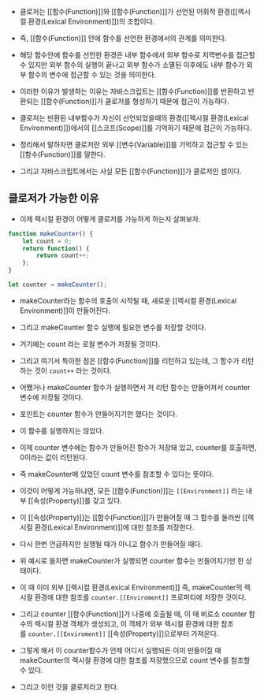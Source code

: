 - 클로저는 [[함수(Function)]]와 [[함수(Function)]]가 선언된 어휘적 환경([[렉시컬 환경(Lexical Environment)]])의 조합이다.

- 즉, [[함수(Function)]] 안에 함수를 선언한 환경에서의 관계를 의미한다.

- 해당 함수안에 함수를 선언한 환경은 내부 함수에서 외부 함수로 지역변수를 접근할 수 있지만 외부 함수의 실행이 끝나고 외부 함수가 소멸된 이후에도 내부 함수가 외부 함수의 변수에 접근할 수 있는 것을 의미한다.

- 이러한 이유가 발생하는 이유는 자바스크립트는 [[함수(Function)]]를 반환하고 반환되는 [[함수(Function)]]가 클로저를 형성하기 때문에 접근이 가능하다.
- 클로저는 반환된 내부함수가 자신이 선언되었을때의 환경([[렉시컬 환경(Lexical Environment)]])에서의 [[스코프(Scope)]]를 기억하기 때문에 접근이 가능하다.

- 정리해서 말하자면 클로저란 외부 [[변수(Variable)]]를 기억하고 접근할 수 있는 [[함수(Function)]]를 말한다.
- 그리고 자바스크립트에서는 사실 모든 [[함수(Function)]]가 클로저인 셈이다.


## 클로저가 가능한 이유

- 이제 렉시컬 환경이 어떻게 클로저를 가능하게 하는지 살펴보자.

```js
function makeCounter() {
	let count = 0;   
	return function() {    
		return count++;  
	};
}

let counter = makeCounter();
```

- makeCounter라는 함수의 호출이 시작될 때, 새로운 [[렉시컬 환경(Lexical Environment)]]이 만들어진다.

- 그리고 makeCounter 함수 실행에 필요한 변수를 저장할 것이다. 
- 거기에는 count 라는 로컬 변수가 저장될 것이다.

- 그리고 여기서 특이한 점은 [[함수(Function)]]를 리턴하고 있는데, 그 함수가 리턴하는 것이 `count++` 라는 것이다. 

- 어쨌거나 makeCounter 함수가 실행하면서 저 리턴 함수는 만들어져서 counter 변수에 저장될 것이다. 
- 포인트는 counter 함수가 만들어지기만 했다는 것이다. 
- 이 함수를 실행하지는 않았다.

- 이제 counter 변수에는 함수가 만들어진 함수가 저장돼 있고, counter를 호출하면, 0이라는 값이 리턴된다.

- 즉 makeCounter에 있었던 count 변수를 참조할 수 있다는 뜻이다.

- 이것이 어떻게 가능하냐면, 모든 [[함수(Function)]]는 `[[Environment]]` 라는 내부 [[속성(Property)]]를 갖고 있다.

- 이 [[속성(Property)]]는 [[함수(Function)]]가 만들어질 때 그 함수를 둘러싼 [[렉시컬 환경(Lexical Environment)]]에 대한 참조를 저장한다.

- 다시 한번 언급하지만 실행될 때가 아니고 함수가 만들어질 때다.
- 위 예시로 들자면 makeCounter가 실행되면 counter 함수는 만들어지기만 한 상태이다. 
- 이 때 이미 외부 [[렉시컬 환경(Lexical Environment)]] 즉, makeCounter의 렉시컬 환경에 대한 참조를 `counter.[[Enviroment]]` 프로퍼티에 저장한 것이다.

- 그리고 counter [[함수(Function)]]가 나중에 호출될 때, 이 때 비로소 counter 함수의 렉시컬 환경 객체가 생성되고, 이 객체가 외부 렉시컬 환경에 대한 참조를 `counter.[[Enviroment]]` [[속성(Property)]]으로부터 가져온다.
- 그렇게 해서 이 counter함수가 언제 어디서 실행되든 이미 만들어질 때 makeCounter의 렉시컬 환경에 대한 참조를 저장했으므로 count 변수를 참조할 수 있다.

- 그리고 이런 것을 클로저라고 한다.
